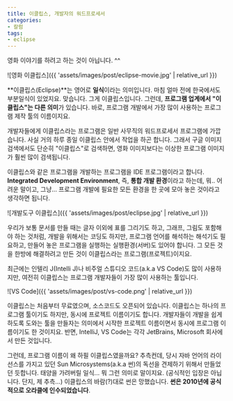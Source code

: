 ```yaml
---
title: 이클립스, 개발자의 워드프로세서
categories:
- 칼럼
tags:
- eclipse
---
```


영화 이야기를 하려고 하는 것이 아닙니다. ^^

![영화 이클립스]({{ 'assets/images/post/eclipse-movie.jpg' | relative_url }})


**이클립스(Eclipse)**는 영어로 **일식**이라는 의미입니다. 마침 얼마 전에 한국에서도 부분일식이 있었지요. 맞습니다. 그게 이클립스입니다. 그런데, **프로그램 업계에서 "이클립스"는 다른 의미**가 있습니다. 바로, 프로그램 개발에서 가장 많이 사용하는 프로그램 제작 툴의 이름이지요.

개발자들에게 이클립스라는 프로그램은 일반 사무직의 워드프로세서 프로그램에 가깝습니다. 사실 거의 하루 종일 이클립스 안에서 작업을 하곤 합니다. 그래서 구글 이미지 검색에서도 단순히 "이클립스"로 검색하면, 영화 이미지보다는 이상한 프로그램 이미지가 훨씬 많이 검색됩니다.

이클립스와 같은 프로그램을 개발하는 프로그램을 IDE 프로그램이라고 합니다. **Integrated Development Environment**, 즉, **통합 개발 환경**이라고 하는데, 뭐.. 어려운 말이고, 그냥... 프로그램 개발에 필요한 모든 환경을 한 곳에 모아 놓은 것이라고 생각하면 됩니다.

![개발도구 이클립스]({{ 'assets/images/post/eclipse.jpg' | relative_url }})


우리가 보통 문서를 만들 때는 글자 이외에 표를 그리기도 하고, 그래프, 그림도 포함해야 하는 것처럼, 개발을 위해서는 코딩도 하지만, 프로그램 언어를 해석하는 해석기도 필요하고, 만들어 놓은 프로그램을 실행하는 실행환경(서버)도 있어야 합니다. 그 모든 것을 한방에 해결하려고 만든 것이 이클립스라는 프로그램(프로젝트)이지요.

최근에는 인텔리 J(Intelli J)나 비주얼 스튜디오 코드(a.k.a VS Code)도 많이 사용하지만, 여전히 이클립스는 프로그램 개발자들이 가장 많이 사용하는 툴입니다.

![VS Code]({{ 'assets/images/post/vs-code.png' | relative_url }})


이클립스는 처음부터 무료였으며, 소스코드도 오픈되어 있습니다. 이클립스는 하나의 프로그램 툴이기도 하지만, 동시에 프로젝트 이름이기도 합니다. 개발자들이 개발을 쉽게 하도록 도와는 툴을 만들자는 의미에서 시작한 프로젝트 이름이면서 동시에 프로그램 이름이기도 한 것이지요. 반면, IntelliJ, VS Code는 각각 JetBrains, Microsoft 회사에서 만든 것입니다.

그런데, 프로그램 이름이 왜 하필 이클립스였을까요? 추측컨데, 당시 자바 언어의 라이선스를 가지고 있던 Sun Microsystems(a.k.a 썬)의 독선을 견제하기 위해서 만들었던 듯합니다. 태양을 가려버릴 일식... 뭐 그런 의미로 말이지요. (공식적인 입장은 아닙니다. 단지, 제 추측...) 이클립스의 바람(?)대로 썬은 망했습니다. **썬은 2010년에 공식적으로 오라클에 인수되었습니다**.
